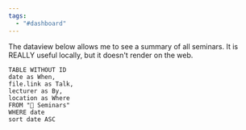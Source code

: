 ```yaml
---
tags:
  - "#dashboard"
---
```

The dataview below allows me to see a summary of all seminars. It is REALLY useful locally, but it doesn't render on the web.

```dataview
TABLE WITHOUT ID
date as When,
file.link as Talk,
lecturer as By,
location as Where
FROM "🎤 Seminars"
WHERE date
sort date ASC
```
